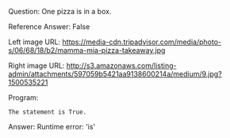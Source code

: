 Question: One pizza is in a box.

Reference Answer: False

Left image URL: https://media-cdn.tripadvisor.com/media/photo-s/06/68/18/b2/mamma-mia-pizza-takeaway.jpg

Right image URL: http://s3.amazonaws.com/listing-admin/attachments/597059b5421aa9138600214a/medium/9.jpg?1500535221

Program:

```
The statement is True.
```
Answer: Runtime error: 'is'

